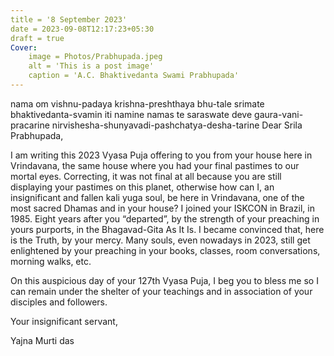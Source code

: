 ```yaml
---
title = '8 September 2023'
date = 2023-09-08T12:17:23+05:30
draft = true
Cover:
    image = Photos/Prabhupada.jpeg
    alt = 'This is a post image'
    caption = 'A.C. Bhaktivedanta Swami Prabhupada' 
---    
```



nama om vishnu-padaya krishna-preshthaya bhu-tale
srimate bhaktivedanta-svamin iti namine
namas te saraswate deve gaura-vani-pracarine
nirvishesha-shunyavadi-pashchatya-desha-tarine
Dear Srila Prabhupada,

I am writing this 2023 Vyasa Puja offering to you from your house here in Vrindavana, the same house where you had your final pastimes to our mortal eyes. Correcting, it was not final at all because you are still displaying your pastimes on this planet, otherwise how can I, an insignificant and fallen kali yuga soul, be here in Vrindavana, one of the most sacred Dhamas and in your house? I joined your ISKCON in Brazil, in 1985. Eight years after you “departed”, by the strength of your preaching in yours purports, in the Bhagavad-Gita As It Is. I became convinced that, here is the Truth, by your mercy. Many souls, even nowadays in 2023, still get enlightened by your preaching in your books, classes, room conversations, morning walks, etc.

On this auspicious day of your 127th Vyasa Puja, I beg you to bless me so I can remain under the shelter of your teachings and in association of your disciples and followers.

Your insignificant servant,

Yajna Murti das
